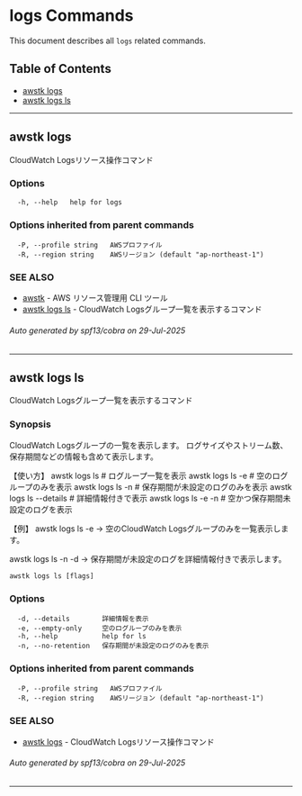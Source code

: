 # logs Commands

This document describes all `logs` related commands.

## Table of Contents

- [awstk logs](#awstk-logs)
- [awstk logs ls](#awstk-logs-ls)

---

## awstk logs

CloudWatch Logsリソース操作コマンド

### Options

```
  -h, --help   help for logs
```

### Options inherited from parent commands

```
  -P, --profile string   AWSプロファイル
  -R, --region string    AWSリージョン (default "ap-northeast-1")
```

### SEE ALSO

* [awstk](README.md)	 - AWS リソース管理用 CLI ツール
* [awstk logs ls](logs.md#awstk-logs-ls)	 - CloudWatch Logsグループ一覧を表示するコマンド

###### Auto generated by spf13/cobra on 29-Jul-2025

---

## awstk logs ls

CloudWatch Logsグループ一覧を表示するコマンド

### Synopsis

CloudWatch Logsグループの一覧を表示します。
ログサイズやストリーム数、保存期間などの情報も含めて表示します。

【使い方】
  awstk logs ls                    # ログループ一覧を表示
  awstk logs ls -e                 # 空のログループのみを表示
  awstk logs ls -n                 # 保存期間が未設定のログのみを表示
  awstk logs ls --details          # 詳細情報付きで表示
  awstk logs ls -e -n              # 空かつ保存期間未設定のログを表示

【例】
  awstk logs ls -e
  → 空のCloudWatch Logsグループのみを一覧表示します。
  
  awstk logs ls -n -d
  → 保存期間が未設定のログを詳細情報付きで表示します。

```
awstk logs ls [flags]
```

### Options

```
  -d, --details        詳細情報を表示
  -e, --empty-only     空のログループのみを表示
  -h, --help           help for ls
  -n, --no-retention   保存期間が未設定のログのみを表示
```

### Options inherited from parent commands

```
  -P, --profile string   AWSプロファイル
  -R, --region string    AWSリージョン (default "ap-northeast-1")
```

### SEE ALSO

* [awstk logs](logs.md)	 - CloudWatch Logsリソース操作コマンド

###### Auto generated by spf13/cobra on 29-Jul-2025

---

